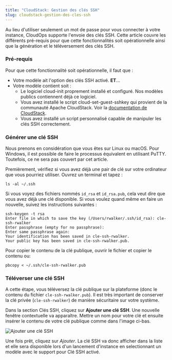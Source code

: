 ```yaml
---
title: "CloudStack: Gestion des clés SSH"
slug: cloudstack-gestion-des-cles-ssh
---
```



Au lieu d'utiliser seulement un mot de passe pour vous connecter à votre instance, CloudOps supporte l'envoie des clés SSH. Cette article couvre les différents pré-requis pour que cette fonctionnalités soit opérationnelle ainsi que la génération et le téléversement des clés SSH.

### Pré-requis
Pour que cette fonctionnalité soit opérationnelle, il faut que :

- Votre modèle ait l'option des clés SSH activé. **ET**...
- Votre modèle contient soit :
   - Le logiciel cloud-init proprement installé et configuré. Nos modèles publics contiennent déjà ce logiciel.
   - Vous avez installé le script cloud-set-guest-sshkey qui provient de la communauté Apache CloudStack. Voir la [documentation de CloudStack](http://cloudstack-administration.readthedocs.org/en/4.4/virtual_machines.html?highlight=authentication#using-ssh-keys-for-authentication).
   - Vous avez installé un script personnalisé capable de manipuler les clés SSH correctement.

### Générer une clé SSH
Nous prenons en considération que vous êtes sur Linux ou macOS. Pour Windows, il est possible de faire le processus équivalent en utilisant PuTTY. Toutefois, ce ne sera pas couvert par cet article.

Premièrement, vérifiez si vous avez déjà une pair de clé sur votre ordinateur que vous pourriez utiliser. Ouvrez un terminal et tapez :

```
ls -al ~/.ssh
```

Si vous voyez des fichiers nommés `id_rsa` et `id_rsa.pub`, cela veut dire que vous avez déjà une clé disponible. Si vous voulez quand même en faire un nouvelle, suivez les instructions suivantes :

```
ssh-keygen -t rsa
Enter file in which to save the key (/Users/rwalker/.ssh/id_rsa): cle-ssh-rwalker
Enter passphrase (empty for no passphrase):
Enter same passphrase again:
Your identification has been saved in cle-ssh-rwalker.
Your public key has been saved in cle-ssh-rwalker.pub.
```

Pour copier le contenu de la clé publique, ouvrir le fichier et copier le contenu ou:

```
pbcopy < ~/.ssh/cle-ssh-rwalker.pub
```

### Téléverser une clé SSH
A cette étape, vous téléversez la clé publique sur la plateforme (donc le contenu du fichier `cle-ssh-rwalker.pub`). Il est très important de conserver la clé privée (`cle-ssh-rwalker`) de manière sécuritaire sur votre système.

Dans la section Clés SSH, cliquez sur **Ajouter une clé SSH**. Une nouvelle fenêtre contextuelle va apparaître. Mettre un nom pour votre clé et ensuite insérer le contenu de votre clé publique comme dans l'image ci-bas.

![Ajouter une clé SSH](/assets/add-an-ssh-key-fr.jpeg)

Une fois prêt, cliquez sur *Ajouter*. La clé SSH va donc afficher dans la liste et elle sera disponible lors d'un lancement d'instance en selectionnant un modèle avec le support pour Clé SSH activé.

